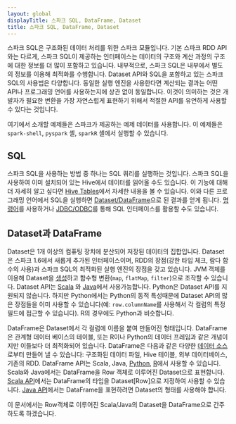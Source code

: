 ```yaml
---
layout: global
displayTitle: 스파크 SQL, DataFrame, Dataset
title: 스파크 SQL, DataFrame, Dataset
---
```


스파크 SQL은 구조화된 데이터 처리를 위한 스파크 모듈입니다. 기본 스파크 RDD API와는 다르게, 스파크 SQL이 제공하는 인터페이스는 데이터의 구조와 계산 과정의 구조에 대한 정보를 더 많이 포함하고 있습니다. 내부적으로, 스파크 SQL은 내부에서 별도의 정보를 이용해 최적화를 수행합니다. Dataset API와 SQL을 포함하고 있는 스파크 SQL의 사용법은 다양합니다. 동일한 실행 엔진을 사용한다면 계산되는 결과는 어떤 API나 프로그래밍 언어를 사용하는지에 상관 없이 동일합니다. 이것이 의미하는 것은 개발자가 필요한 변환을 가장 자연스럽게 표현하기 위해서 적절한 API를 유연하게 사용할 수 있다는 것입니다.

여기에서 소개할 예제들은 스파크가 제공하는 예제 데이터를 사용합니다. 이 예제들은 `spark-shell`, `pyspark` 셸, `sparkR` 셸에서 실행할 수 있습니다.


## SQL

스파크 SQL을 사용하는 방법 중 하나는 SQL 쿼리를 실행하는 것입니다. 스파크 SQL을 사용하여 이미 설치되어 있는 Hive에서 데이터를 읽어올 수도 있습니다. 이 기능에 대해 더 자세히 알고 싶다면 [Hive Tables](sql-data-sources-hive-tables.html)에서 자세한 내용을 볼 수 있습니다. 이와 다른 프로그래밍 언어에서 SQL을 실행하면 [Dataset/DataFrame](sql-programming-guide.html#datasets-and-dataframes)으로 된 결과를 얻게 됩니다. [명령어](sql-distributed-sql-engine.html#running-the-spark-sql-cli)를 사용하거나 [JDBC/ODBC](sql-distributed-sql-engine.html#running-the-thrift-jdbcodbc-server)를 통해 SQL 인터페이스를 활용할 수도 있습니다.

## Dataset과 DataFrame

Dataset은 1개 이상의 컴퓨팅 장치에 분산되어 저장된 데이터의 집합입니다. Dataset은 스파크 1.6에서 새롭게 추가된 인터페이스이며, RDD의 장점(강한 타입 체크, 람다 함수의 사용)과 스파크 SQL의 최적화된 실행 엔진의 장점을 갖고 있습니다. JVM 객체를 이용해 Dataset을 [생성](sql-getting-started.html#creating-datasets)하고 함수형 변환(`map`, `flatMap`, `filter`)으로 조작할 수 있습니다. Dataset API는 [Scala](https://spark.apache.org/docs/latest/api/scala/index.html#org.apache.spark.sql.Dataset) 와 [Java](https://spark.apache.org/docs/latest/api/java/index.html?org/apache/spark/sql/Dataset.html)에서 사용가능합니다. Python은 Dataset API를 지원되지 않습니다. 하지만 Python에서는 Python의 동적 특성때문에 Dataset API의 많은 장점들을 이미 사용할 수 있습니다(예: `row.columnName`를 사용해서 각 컬럼의 특정 필드에 접근할 수 있습니다). R의 경우에도 Python과 비슷합니다.

DataFrame은 Dataset에서 각 컬럼에 이름을 붙여 만들어진 형태입니다. DataFrame은 관계형 데이터 베이스의 테이블, 또는 R이나 Python의 데이터 프레임과 같은 개념이지만 이들보다 더 최적화되어 있습니다. DataFrame은 다음과 같은 다양한 [데이터 소스](sql-data-sources.html)로부터 만들어 낼 수 있습니다: 구조화된 데이터 파일, Hive 테이블, 외부 데이터베이스, 기존의 RDD. DataFrame API는 Scala, Java, [Python](https://spark.apache.org/docs/latest/api/python/pyspark.sql.html#pyspark.sql.DataFrame), [R](https://spark.apache.org/docs/latest/api/R/index.html)에서 사용할 수 있습니다. Scala와 Java에서는 DataFrame을 Row 객체로 이루어진 Dataset으로 표현합니다. [Scala API](https://spark.apache.org/docs/latest/api/scala/index.html#org.apache.spark.sql.Dataset)에서는 DataFrame의 타입을 Dataset[Row]으로 지정하여 사용할 수 있습니다. [Java API](https://spark.apache.org/docs/latest/api/java/index.html?org/apache/spark/sql/Dataset.html)에서는 DataFrame을 표현하려면 Dataset<Row>의 형태를 사용해야 합니다.

[scala-datasets]: api/scala/index.html#org.apache.spark.sql.Dataset
[java-datasets]: api/java/index.html?org/apache/spark/sql/Dataset.html

이 문서에서는 Row객체로 이루어진 Scala/Java의 Dataset을 DataFrame으로 간주하도록 하겠습니다.
